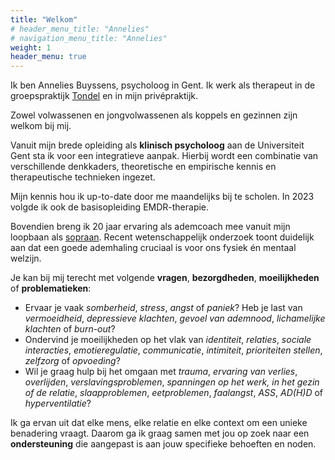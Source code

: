 ```yaml
---
title: "Welkom"
# header_menu_title: "Annelies"
# navigation_menu_title: "Annelies"
weight: 1
header_menu: true
---
```


Ik ben Annelies Buyssens, psycholoog in Gent. Ik werk als therapeut in de groepspraktijk [Tondel](https://www.tondel.be/) en in mijn
privépraktijk.

Zowel volwassenen en jongvolwassenen als koppels en gezinnen zijn welkom bij mij.

Vanuit mijn brede opleiding als **klinisch psycholoog** aan de Universiteit Gent sta ik voor een integratieve aanpak.
Hierbij wordt een combinatie van verschillende denkkaders, theoretische en empirische kennis en therapeutische technieken ingezet.

Mijn kennis hou ik up-to-date door me maandelijks bij te scholen. In 2023 volgde ik ook de basisopleiding EMDR-therapie. 

Bovendien breng ik 20 jaar ervaring als ademcoach mee vanuit mijn loopbaan als [sopraan](/sopraan).
Recent wetenschappelijk onderzoek toont duidelijk aan dat een goede ademhaling cruciaal is voor ons fysiek én mentaal welzijn.

Je kan bij mij terecht met volgende **vragen**, **bezorgdheden**, **moeilijkheden** of
**problematieken**:

* Ervaar je vaak *somberheid*, *stress*, *angst* of *paniek*? Heb je last van *vermoeidheid*, *depressieve klachten*, *gevoel van ademnood*, *lichamelijke klachten* of *burn-out*?
* Ondervind je moeilijkheden op het vlak van *identiteit*, *relaties*, *sociale interacties*, *emotieregulatie*, *communicatie*, *intimiteit*, *prioriteiten stellen*, *zelfzorg* of *opvoeding*?
* Wil je graag hulp bij het omgaan met *trauma*, *ervaring van verlies*, *overlijden*, *verslavingsproblemen*, *spanningen op het werk, in het gezin of de relatie*, *slaapproblemen*, *eetproblemen*, *faalangst*, *ASS*, *AD(H)D* of *hyperventilatie*?

Ik ga ervan uit dat elke mens, elke relatie en elke context om een unieke benadering vraagt.
Daarom ga ik graag samen met jou op zoek naar een **ondersteuning** die aangepast is aan jouw specifieke behoeften en noden.




